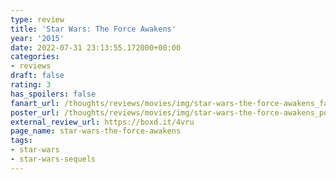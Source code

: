```yaml
---
type: review
title: 'Star Wars: The Force Awakens'
year: '2015'
date: 2022-07-31 23:13:55.172000+00:00
categories:
- reviews
draft: false
rating: 3
has_spoilers: false
fanart_url: /thoughts/reviews/movies/img/star-wars-the-force-awakens_fanart.png
poster_url: /thoughts/reviews/movies/img/star-wars-the-force-awakens_poster.png
external_review_url: https://boxd.it/4vru
page_name: star-wars-the-force-awakens
tags:
- star-wars
- star-wars-sequels
---
```


